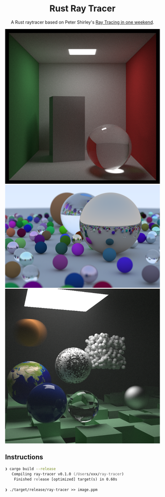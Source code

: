 <p align="center">
  <h1 align="center">
    Rust Ray Tracer
  </h1>
</p>

<p align="center">A Rust raytracer based on Peter Shirley's <a href="https://raytracing.github.io/books/RayTracingInOneWeekend.html">Ray Tracing in one weekend</a>.
</p>

<div align="center">
  <img alt="Cornell Box" src=".github/screenshots/cornell.png" >
</div>

<div align="center">
  <img alt="Book 1 Final render" src=".github/screenshots/book1-final.png" >
</div>

<div align="center">
  <img alt="Book 2 Final render" src=".github/screenshots/book2-final.png" >
</div>

## Instructions

```zsh
❯ cargo build --release
   Compiling ray-tracer v0.1.0 (/Users/xxx/ray-tracer)
    Finished release [optimized] target(s) in 0.60s

❯ ./target/release/ray-tracer >> image.ppm
```
